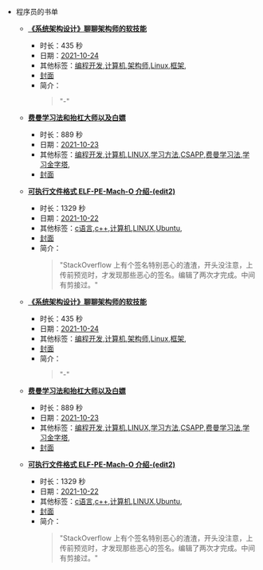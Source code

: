 - 程序员的书单

    - **[《系统架构设计》聊聊架构师的软技能](https://www.bilibili.com/video/BV17Q4y1q7wg)**
        - 时长：435 秒
        - 日期：[2021-10-24](../markmap/202110.html)
        - 其他标签：[编程开发](../markmap/编程开发.html),[计算机](../markmap/计算机.html),[架构师](../markmap/架构师.html),[Linux](../markmap/Linux.html),[框架](../markmap/框架.html),
        - [封面](http://i2.hdslb.com/bfs/archive/c0a021d629d6930a02dede68a75100da465d7084.jpg)
        - 简介：
            > "-"


    - **[费曼学习法和抬杠大师以及白嫖](https://www.bilibili.com/video/BV12f4y1g7LH)**
        - 时长：889 秒
        - 日期：[2021-10-23](../markmap/202110.html)
        - 其他标签：[编程开发](../markmap/编程开发.html),[计算机](../markmap/计算机.html),[LINUX](../markmap/LINUX.html),[学习方法](../markmap/学习方法.html),[CSAPP](../markmap/CSAPP.html),[费曼学习法](../markmap/费曼学习法.html),[学习金字塔](../markmap/学习金字塔.html),
        - [封面](http://i2.hdslb.com/bfs/archive/0c77369a84425c41f8246c2eb3517f8a4e26c636.jpg)

    - **[可执行文件格式 ELF-PE-Mach-O 介绍-(edit2)](https://www.bilibili.com/video/BV1LR4y1J7Ne)**
        - 时长：1329 秒
        - 日期：[2021-10-22](../markmap/202110.html)
        - 其他标签：[c语言](../markmap/c语言.html),[c++](../markmap/c++.html),[计算机](../markmap/计算机.html),[LINUX](../markmap/LINUX.html),[Ubuntu](../markmap/Ubuntu.html),
        - [封面](http://i2.hdslb.com/bfs/archive/22a1964d6ff791d6709a748b50d37786134a453e.jpg)
        - 简介：
            > "StackOverflow 上有个签名特别恶心的渣渣，开头没注意，上传前预览时，才发现那些恶心的签名。编辑了两次才完成。中间有剪接过。"


    - **[《系统架构设计》聊聊架构师的软技能](https://www.bilibili.com/video/BV17Q4y1q7wg)**
        - 时长：435 秒
        - 日期：[2021-10-24](../markmap/202110.html)
        - 其他标签：[编程开发](../markmap/编程开发.html),[计算机](../markmap/计算机.html),[架构师](../markmap/架构师.html),[Linux](../markmap/Linux.html),[框架](../markmap/框架.html),
        - [封面](http://i2.hdslb.com/bfs/archive/c0a021d629d6930a02dede68a75100da465d7084.jpg)
        - 简介：
            > "-"


    - **[费曼学习法和抬杠大师以及白嫖](https://www.bilibili.com/video/BV12f4y1g7LH)**
        - 时长：889 秒
        - 日期：[2021-10-23](../markmap/202110.html)
        - 其他标签：[编程开发](../markmap/编程开发.html),[计算机](../markmap/计算机.html),[LINUX](../markmap/LINUX.html),[学习方法](../markmap/学习方法.html),[CSAPP](../markmap/CSAPP.html),[费曼学习法](../markmap/费曼学习法.html),[学习金字塔](../markmap/学习金字塔.html),
        - [封面](http://i2.hdslb.com/bfs/archive/0c77369a84425c41f8246c2eb3517f8a4e26c636.jpg)

    - **[可执行文件格式 ELF-PE-Mach-O 介绍-(edit2)](https://www.bilibili.com/video/BV1LR4y1J7Ne)**
        - 时长：1329 秒
        - 日期：[2021-10-22](../markmap/202110.html)
        - 其他标签：[c语言](../markmap/c语言.html),[c++](../markmap/c++.html),[计算机](../markmap/计算机.html),[LINUX](../markmap/LINUX.html),[Ubuntu](../markmap/Ubuntu.html),
        - [封面](http://i2.hdslb.com/bfs/archive/22a1964d6ff791d6709a748b50d37786134a453e.jpg)
        - 简介：
            > "StackOverflow 上有个签名特别恶心的渣渣，开头没注意，上传前预览时，才发现那些恶心的签名。编辑了两次才完成。中间有剪接过。"

